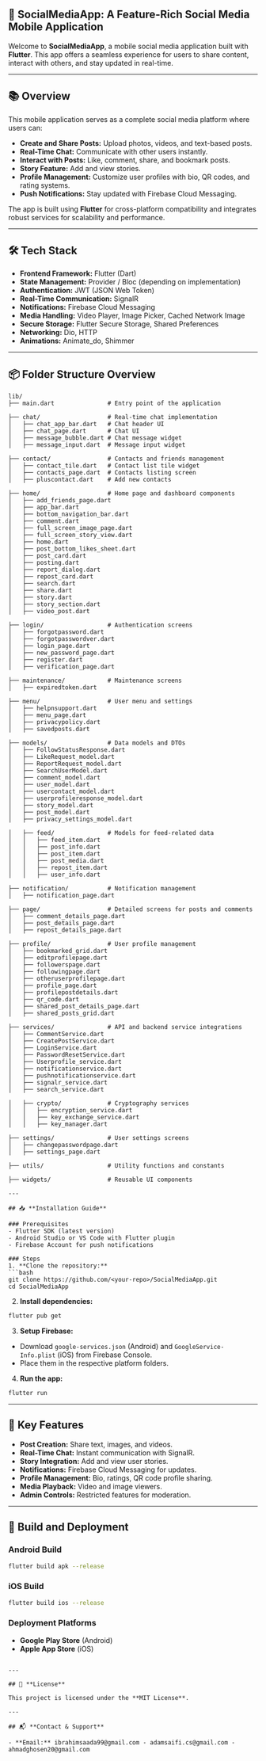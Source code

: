 ## 🚀 **SocialMediaApp: A Feature-Rich Social Media Mobile Application** 

Welcome to **SocialMediaApp**, a mobile social media application built with **Flutter**. This app offers a seamless experience for users to share content, interact with others, and stay updated in real-time.

---

## 📚 **Overview**

This mobile application serves as a complete social media platform where users can:
- **Create and Share Posts:** Upload photos, videos, and text-based posts.
- **Real-Time Chat:** Communicate with other users instantly.
- **Interact with Posts:** Like, comment, share, and bookmark posts.
- **Story Feature:** Add and view stories.
- **Profile Management:** Customize user profiles with bio, QR codes, and rating systems.
- **Push Notifications:** Stay updated with Firebase Cloud Messaging.

The app is built using **Flutter** for cross-platform compatibility and integrates robust services for scalability and performance.

---

## 🛠️ **Tech Stack**

- **Frontend Framework:** Flutter (Dart)
- **State Management:** Provider / Bloc (depending on implementation)
- **Authentication:** JWT (JSON Web Token)
- **Real-Time Communication:** SignalR
- **Notifications:** Firebase Cloud Messaging
- **Media Handling:** Video Player, Image Picker, Cached Network Image
- **Secure Storage:** Flutter Secure Storage, Shared Preferences
- **Networking:** Dio, HTTP
- **Animations:** Animate_do, Shimmer

---

## 📦 **Folder Structure Overview**

```
lib/
├── main.dart               # Entry point of the application

├── chat/                   # Real-time chat implementation
│   ├── chat_app_bar.dart   # Chat header UI
│   ├── chat_page.dart      # Chat UI
│   ├── message_bubble.dart # Chat message widget
│   ├── message_input.dart  # Message input widget

├── contact/                # Contacts and friends management
│   ├── contact_tile.dart   # Contact list tile widget
│   ├── contacts_page.dart  # Contacts listing screen
│   ├── pluscontact.dart    # Add new contacts

├── home/                   # Home page and dashboard components
│   ├── add_friends_page.dart
│   ├── app_bar.dart
│   ├── bottom_navigation_bar.dart
│   ├── comment.dart
│   ├── full_screen_image_page.dart
│   ├── full_screen_story_view.dart
│   ├── home.dart
│   ├── post_bottom_likes_sheet.dart
│   ├── post_card.dart
│   ├── posting.dart
│   ├── report_dialog.dart
│   ├── repost_card.dart
│   ├── search.dart
│   ├── share.dart
│   ├── story.dart
│   ├── story_section.dart
│   ├── video_post.dart

├── login/                  # Authentication screens
│   ├── forgotpassword.dart
│   ├── forgotpasswordver.dart
│   ├── login_page.dart
│   ├── new_password_page.dart
│   ├── register.dart
│   ├── verification_page.dart

├── maintenance/            # Maintenance screens
│   ├── expiredtoken.dart

├── menu/                   # User menu and settings
│   ├── helpnsupport.dart
│   ├── menu_page.dart
│   ├── privacypolicy.dart
│   ├── savedposts.dart

├── models/                 # Data models and DTOs
│   ├── FollowStatusResponse.dart
│   ├── LikeRequest_model.dart
│   ├── ReportRequest_model.dart
│   ├── SearchUserModel.dart
│   ├── comment_model.dart
│   ├── user_model.dart
│   ├── usercontact_model.dart
│   ├── userprofileresponse_model.dart
│   ├── story_model.dart
│   ├── post_model.dart
│   ├── privacy_settings_model.dart

│   ├── feed/               # Models for feed-related data
│   │   ├── feed_item.dart
│   │   ├── post_info.dart
│   │   ├── post_item.dart
│   │   ├── post_media.dart
│   │   ├── repost_item.dart
│   │   ├── user_info.dart

├── notification/           # Notification management
│   ├── notification_page.dart

├── page/                   # Detailed screens for posts and comments
│   ├── comment_details_page.dart
│   ├── post_details_page.dart
│   ├── repost_details_page.dart

├── profile/                # User profile management
│   ├── bookmarked_grid.dart
│   ├── editprofilepage.dart
│   ├── followerspage.dart
│   ├── followingpage.dart
│   ├── otheruserprofilepage.dart
│   ├── profile_page.dart
│   ├── profilepostdetails.dart
│   ├── qr_code.dart
│   ├── shared_post_details_page.dart
│   ├── shared_posts_grid.dart

├── services/               # API and backend service integrations
│   ├── CommentService.dart
│   ├── CreatePostService.dart
│   ├── LoginService.dart
│   ├── PasswordResetService.dart
│   ├── Userprofile_service.dart
│   ├── notificationservice.dart
│   ├── pushnotificationservice.dart
│   ├── signalr_service.dart
│   ├── search_service.dart

│   ├── crypto/             # Cryptography services
│   │   ├── encryption_service.dart
│   │   ├── key_exchange_service.dart
│   │   ├── key_manager.dart

├── settings/               # User settings screens
│   ├── changepasswordpage.dart
│   ├── settings_page.dart

├── utils/                  # Utility functions and constants

├── widgets/                # Reusable UI components

---

## 📥 **Installation Guide**

### Prerequisites
- Flutter SDK (latest version)
- Android Studio or VS Code with Flutter plugin
- Firebase Account for push notifications

### Steps
1. **Clone the repository:**
```bash
git clone https://github.com/<your-repo>/SocialMediaApp.git
cd SocialMediaApp
```

2. **Install dependencies:**
```bash
flutter pub get
```

3. **Setup Firebase:**
- Download `google-services.json` (Android) and `GoogleService-Info.plist` (iOS) from Firebase Console.
- Place them in the respective platform folders.

4. **Run the app:**
```bash
flutter run
```

---

## 🌟 **Key Features**

- **Post Creation:** Share text, images, and videos.
- **Real-Time Chat:** Instant communication with SignalR.
- **Story Integration:** Add and view user stories.
- **Notifications:** Firebase Cloud Messaging for updates.
- **Profile Management:** Bio, ratings, QR code profile sharing.
- **Media Playback:** Video and image viewers.
- **Admin Controls:** Restricted features for moderation.

---

## 🚀 **Build and Deployment**

### Android Build
```bash
flutter build apk --release
```

### iOS Build
```bash
flutter build ios --release
```

### Deployment Platforms
- **Google Play Store** (Android)
- **Apple App Store** (iOS)

```

---

## 📄 **License**

This project is licensed under the **MIT License**.

---

## 📬 **Contact & Support**

- **Email:** ibrahimsaada99@gmail.com - adamsaifi.cs@gmail.com - ahmadghosen20@gmail.com


